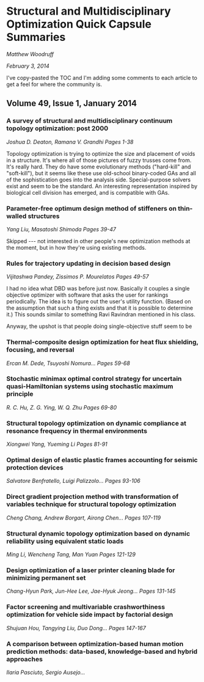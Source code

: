 # Structural and Multidisciplinary Optimization Quick Capsule Summaries

 *Matthew Woodruff*

 *February 3, 2014*

I've copy-pasted the TOC and I'm adding some comments to each article to get a feel for where the community is.

## Volume 49, Issue 1, January 2014

### A survey of structural and multidisciplinary continuum topology optimization: post 2000

 *Joshua D. Deaton, Ramana V. Grandhi Pages 1-38*

Topology optimization is trying to optimize the size and placement of voids in a structure.
It's where all of those pictures of fuzzy trusses come from.
It's really hard.
They do have some evolutionary methods ("hard-kill" and "soft-kill"), but it seems like these use old-school binary-coded GAs and all of the sophistication goes into the analysis side.
Special-purpose solvers exist and seem to be the standard.
An interesting representation inspired by biological cell division has emerged, and is compatible with GAs.

### Parameter-free optimum design method of stiffeners on thin-walled structures
 *Yang Liu, Masatoshi Shimoda Pages 39-47*

Skipped --- not interested in other people's new optimization methods at the moment, but in how they're using existing methods.

### Rules for trajectory updating in decision based design
 *Vijitashwa Pandey, Zissimos P. Mourelatos Pages 49-57*

I had no idea what DBD was before just now.
Basically it couples a single objective optimizer with software that asks the user for rankings periodically.
The idea is to figure out the user's utility function.
(Based on the assumption that such a thing exists and that it is possible to determine it.)
This sounds similar to something Ravi Ravindran mentioned in his class.

Anyway, the upshot is that people doing single-objective stuff seem to be 

### Thermal-composite design optimization for heat flux shielding, focusing, and reversal
 *Ercan M. Dede, Tsuyoshi Nomura... Pages 59-68*



### Stochastic minimax optimal control strategy for uncertain quasi-Hamiltonian systems using stochastic maximum principle
 *R. C. Hu, Z. G. Ying, W. Q. Zhu Pages 69-80*

### Structural topology optimization on dynamic compliance at resonance frequency in thermal environments
 *Xiongwei Yang, Yueming Li Pages 81-91*

### Optimal design of elastic plastic frames accounting for seismic protection devices
 *Salvatore Benfratello, Luigi Palizzolo... Pages 93-106*

### Direct gradient projection method with transformation of variables technique for structural topology optimization
 *Cheng Chang, Andrew Borgart, Airong Chen... Pages 107-119*

### Structural dynamic topology optimization based on dynamic reliability using equivalent static loads
 *Ming Li, Wencheng Tang, Man Yuan Pages 121-129*

### Design optimization of a laser printer cleaning blade for minimizing permanent set
 *Chang-Hyun Park, Jun-Hee Lee, Jae-Hyuk Jeong... Pages 131-145*

### Factor screening and multivariable crashworthiness optimization for vehicle side impact by factorial design
 *Shujuan Hou, Tangying Liu, Duo Dong... Pages 147-167*

### A comparison between optimization-based human motion prediction methods: data-based, knowledge-based and hybrid approaches
 *Ilaria Pasciuto, Sergio Ausejo...*
